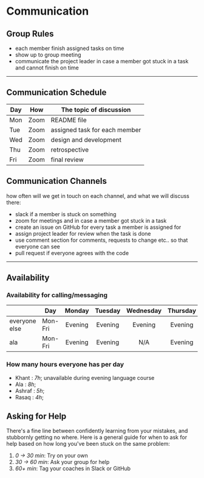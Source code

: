 # Communication

## Group Rules

* each member finish assigned tasks on time
* show up to group meeting
* communicate the project leader in case
  a member got stuck in a task and cannot finish on time

---

## Communication Schedule

| Day | How | The topic of discussion |
| --- | :-: | ----------------------- |
|  Mon   | Zoom     |    README file                                        |
|  Tue   | Zoom     |      assigned task for each member                    |
|  Wed   |  Zoom    |        design and development                         |
|  Thu   |  Zoom    |      retrospective                                    |
|   Fri  | Zoom     |             final review                                          |

## Communication Channels

how often will we get in touch on each channel, and what we will discuss there:

* slack if a member is stuck on something
* zoom for meetings and in case a member got stuck in a task
* create an issue on GitHub for every task a member is assigned for
* assign project leader for review when the task is done
* use comment section for comments,
  requests to change etc.. so that everyone can see
* pull request if everyone agrees with the code

---

## Availability

### Availability for calling/messaging

|   | Day    | Monday  | Tuesday | Wednesday | Thursday | Friday  | Saturday | Sunday  |
| ------  | ------ | :-----: | :-----: | :-------: | :------: | :-----: | :------: | :-----: |
| everyone else| Mon-Fri | Evening | Evening |  Evening  | Evening  | Evening | Evening  | Evening |
|ala| Mon-Fri | Evening | Evening |  N/A| Evening  | Evening | Evening  | Evening |

### How many hours everyone has per day

* Khant : _7h_; unavailable during evening language course
* Ala : _8h_;
* Ashraf : _5h_;
* Rasaq : _4h_;

## Asking for Help

There's a fine line between confidently learning from your mistakes, and
stubbornly getting no where. Here is a general guide for when to ask for help
based on how long you've been stuck on the same problem:

1. _0 -> 30 min_: Try on your own
2. _30 -> 60 min_: Ask your group for help
3. _60+ min_: Tag your coaches in Slack or GitHub
